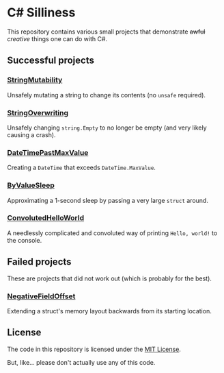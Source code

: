 # C# Silliness

This repository contains various small projects that demonstrate ~~awful~~ *creative* things one can do with C#.

## Successful projects

### [StringMutability](./src/StringMutability)

Unsafely mutating a string to change its contents (no `unsafe` required).

### [StringOverwriting](./src/StringOverwriting)

Unsafely changing `string.Empty` to no longer be empty (and very likely causing a crash).

### [DateTimePastMaxValue](./src/DateTimePastMaxValue)

Creating a `DateTime` that exceeds `DateTime.MaxValue`.

### [ByValueSleep](./src/ByValueSleep)

Approximating a 1-second sleep by passing a very large `struct` around.

### [ConvolutedHelloWorld](./src/ConvolutedHelloWorld)

A needlessly complicated and convoluted way of printing `Hello, world!` to the console.

## Failed projects

These are projects that did not work out (which is probably for the best).

### [NegativeFieldOffset](./src/NegativeFieldOffset)

Extending a struct's memory layout backwards from its starting location.

## License

The code in this repository is licensed under the [MIT License](./LICENSE).

But, like... please don't actually use any of this code.
